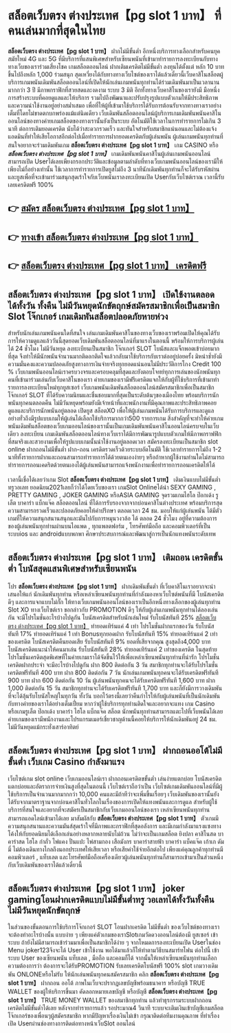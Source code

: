 # สล็อตเว็บตรง ต่างประเทศ【pg slot 1 บาท】  ที่คนเล่นมากที่สุดในไทย

**สล็อตเว็บตรง ต่างประเทศ【pg slot 1 บาท】** ฝากไม่มีขั้นต่ำ  อีกหนึ่งบริการทางเลือกสำหรับคนยุคสมัยใหม่ 4G และ 5G ที่มีบริการที่แสนพิเศษสำหรับเซียนพนันที่เข้ามาทำรายการลงทะเบียนกับทางทางเว็บของเราร่วมเสี่ยงโชค เกมสล็อตออนไลน์ ฝากเติมเครดิตไม่มีขั้นต่ำ ลงทุนได้ตั้งแต่ หลัก 10 บาทขึ้นไปถึงหลัก 1,000 ร่วมสนุก สุดเหวี่ยงได้กับทางทางเว็บไซต์ของเราได้แล้วเดี๋ยวนี้เว็บคาสิโนสล็อตผู้บริการเกมพนันเดิมพันสล็อตออนไลน์ที่เปิดให้นักเล่นเกมพนันทุกท่านได้ร่วมเดิมพันมาเป็นเวลานานมากกว่า 3 ปี มีภาพกราฟิกที่สวยสดและงดงาม ระบบ 3 มิติ
อีกทั้งทางเว็บคาสิโนของเรายังมี มือหนึ่งการสร้างระบบที่คอยดูแลและให้บริการ  รวมไปถึงพัฒนาและปรับปรุงรูปแบบตัวเกมให้มีประสิทธิภาพและความน่าใช้งานอยู่อย่างสม่ำเสมอ เพื่อที่ให้ผู้ที่เข้ามาใช้บริการได้รับการต้อนรับจากทางทางเราอย่างเต็มที่โดยไม่ขาดตกบกพร่องแม้แต่นิดเดียว เว็บเดิมพันสล็อตออนไลน์ผู้บริการเกมเดิมพันพนันคาสิโนออนไลน์ของทางค่ายเกมสล็อตของทางเรานั้นยังเป็นระบบ อัตโนมัติใช้เวลาในการทำรายการไม่เกิน 3 นาที ต่อการเติมยอดเครดิต นับได้ว่าสะดวกรวดเร็ว และทันใจสำหรับสมาชิกแน่นอนและไม่ต้องแจ้งแอดมินที่ทำให้เสียโอกาสอีกต่อไปเมื่อทำรายการฝากยอดเครดิตกับผู้เล่นพนัน
ผู้เล่นเกมพนันทุกท่านที่สนใจอยากจะร่วมเดิมพันเกม **สล็อตเว็บตรง ต่างประเทศ【pg slot 1 บาท】** เกม CASINO  หรือ ***สล็อตเว็บตรง ต่างประเทศ【pg slot 1 บาท】*** เกมเดิมพันพนันคาสิโนผู้เล่นเกมพนันออนไลน์สามารถเปิด Userได้เลยเพียงกรอกประวัติและข้อมูลตามลำดับที่ทางเว็บเกมพนันออนไลน์ของเรามีให้เพียงไม่กี่อย่างเท่านั้น ใช้เวลาการทำรายการเปิดยูสไม่ถึง 3 นาทีนักเดิมพันทุกท่านก็จะได้รับรหัสผ่านและยูสเพื่อที่จะเข้ามาร่วมสนุกสุดเร้าใจกับเว็บพนันเราลงทะเบียนเปิด Userกับเว็บไซต์เราณ เวลานี้รับเลยเครดิตฟรี 100%

## 👉 [สมัคร สล็อตเว็บตรง ต่างประเทศ【pg slot 1 บาท】](https://archa888.com/)
## 👉 [ทางเข้า สล็อตเว็บตรง ต่างประเทศ【pg slot 1 บาท】](https://archa888.com/)
## 👉 [สล็อตเว็บตรง ต่างประเทศ【pg slot 1 บาท】 เครดิตฟรี](https://archa888.com/)

## สล็อตเว็บตรง ต่างประเทศ【pg slot 1 บาท】 เปิดใช้งานตลอด ได้ทั้งวัน ทั้งคืน ไม่มีวันหยุดนักขัตฤกษ์สมัครสมาชิกเพื่อเป็นสมาชิก Slot โจ๊กเกอร์ เกมเดิมพันสล็อตปลอดภัยหายห่วง

สำหรับนักเล่นเกมพนันคนใดที่สนใจ เล่นเกมเดิมพันคาสิโนของทางเว็บของเราพร้อมเปิดให้คุณได้รับการให้ความดูแลแล้ววันนี้สุดยอดเว็บเดิมพันสล็อตออนไลน์ที่มาแรงในตอนนี้ พร้อมให้การบริการผู้เล่นได้ 24 ชั่วโมง ไม่มีวันหยุด ลงทะเบียนเป็นสมาชิก โจ๊กเกอร์ SLOT โบนัสและแจ็กพอตเข้าบ่อยมากที่สุด จึงทำให้มีนักพนันจำนวนมากติดอกติดใจแล้วกลับมาใช้บริการกับเราต่ออยู่บ่อยครั้ง มิหนำซ้ำยังมีความมั่นคงและความปลอดภัยสูงทางการเงินจ่ายจริงทุกยอดแน่นอนไม่มีประวัติการโกง Credit 100 % เว็บเกมพนันออนไลน์เราครบวงจรและครอบคลุมที่สุดและยังตอบโจทย์ทุกการเล่นของนักพนันทุกคนที่เข้ามาร่วมเล่นกับเว็บคาสิโนของเรา
ค่ายเกมของเรามีฟรีเครดิตแจกให้กับผู้ที่ใช้บริการที่เข้ามาทำรายการลงทะเบียนใหม่ทุกยูสเซอร์ เว็บเกมพนันเดิมพันสล็อตออนไลน์สมัครสมาชิกเพื่อเป็นสมาชิก โจ๊กเกอร์ SLOT ที่ได้รับความนิยมและชื่นชอบมากที่สุดเป็นระดับต้นๆของเมืองไทย พร้อมบริการนักพนันทุกคนตลอดคืน ไม่มีวันหยุดพร้อมยังมีเจ้าหน้าที่และพนักงานที่มีคุณภาพและประสิทธิภาพคอยดูแลและบริการนักพนันอยู่ตลอด เปิดยูส สล็อตXO เพื่อให้ผู้เล่นเกมพนันได้รับการบริการและดูแลอย่างทั่วถึงมีรูปแบบเกมให้ผู้เล่นได้เลือกใช้บริการมากกว่า500 รายการเกม
สิ่งสำคัญที่จะทำให้ค่ายเกมพนันเดิมพันสล็อตของเว็บเกมออนไลน์ของเรานั้นเป็นเกมเดิมพันพนันคาสิโนออนไลน์ครบจบในเว็บเดียว ลงทะเบียน  เกมเดิมพันสล็อตออนไลน์ทางเว็บเราได้มีการพัฒนารูปแบบตัวเกมให้มีภาพกราฟฟิกที่สมจริงและสวยงามเพื่อให้รูปแบบเกมนั้นน่าใช้งานอยู่ตลอดเวลา สมัครลงทะเบียนเป็นสมาชิก slot online ฝากถอนไม่มีขั้นต่ำ ฝาก-ถอน เครดิตรวดเร็วด้วยระบบอัตโนมัติ ใช้เวลาทำรายการไม่ถึง 1-2 นาทีทั้งรายการฝากและถอนสามารถทำรายการได้ด้วยตนเองง่ายๆ หรือถ้าหากผู้ใช้งานท่านใดไม่สามารถทำรายการถอนเคดริตด้วยตนเองได้ผู้เล่นพนันสามารถแจ้งพนักงานเพื่อทำรายการถอนเครดิตให้ได้

เวลานี้เชื่อได้เลยว่าเกม Slot **สล็อตเว็บตรง ต่างประเทศ【pg slot 1 บาท】** เติมเงินแบบไม่มีขั้นต่ำทรูวอเลท ยอดนิยม2021เลยก็ว่าได้โดยเว็บของเรา เกมSlot Onlineได้นำ SEXY GAMING , PRETTY GAMING , JOKER GAMING หรือASIA GAMING จุดรวมเกมไฮโล ป๊อกเด้ง รูเล็ต บาคาร่า แบ็กแจ๊ค สล็อตออนไลน์ ที่ได้การรับรองจากจากบ่อนคาสิโนต่างประเทศ พร้อมบริการสุดความสามารถรวดเร็วและปลอดภัยคอยให้คำปรึกษา ตลอดเวลา 24 ชม. มอบให้แก่ผู้เล่นพนัน ได้มีตัวเกมที่ให้ความสนุกสนานสนุกและมันไปกับการหมุนวงวล้อ ได้ ตลอด 24 ชั่วโมง อยู่ที่ความต้องการของผู้เล่นพนันทุกท่านผ่านบนไอแพด , ทุกแพลตฟอร์ม , โทรศัพท์มือถือ และคอมพิวเตอร์ที่เป็นระบบios และ androidแบบพกพา ศึกษาประสบการณ์และพัฒนาสู่การเป็นนักแทงพนันระดับเทพ

## สล็อตเว็บตรง ต่างประเทศ【pg slot 1 บาท】 เติมถอน เครดิตขั้นต่ำ โบนัสสุดแสนพิเศษสำหรับเซียนพนัน

โปร **สล็อตเว็บตรง ต่างประเทศ【pg slot 1 บาท】** ฝากเดิมพันขั้นต่ำ ที่เว็บคาสิโนเราอยากจะนำเสนอให้แก่  นักเดิมพันทุกท่าน หรือเหล่าเซียนพนันทุกท่านที่กำลังมองหาเว็บไซต์พนันที่มี โบนัสเครดิตดีๆ และการแจกแบบไม่กั๊ก ให้ทางเว็บเกมพนันออนไลน์ของเราเป็นอีกหนึ่งทางเลือกของผู้เล่นทุกท่าน Slot XO ทางเว็บไซต์เรา ขอกล่าวกับ PROMOTION ดีๆ ให้กับผู้เล่นเกมพนันทุกท่านได้ลองเล่นกัน จะมีโปรโมชั่นอะไรบ้างไปดูกัน
โบนัสเครดิตสำหรับนักเล่นใหม่ รับโบนัสทันที 25% [สล็อตเว็บตรง ต่างประเทศ【pg slot 1 บาท】](https://archa888.com/) ทำยอดเทิร์นแค่ 4 เท่า
โปรโมชั่นฝากแรกของวัน รับโบนัสทันที 17% ทำยอดเทิร์นแค่ 1 เท่า
Bonusทุกยอดฝาก รับโบนัสทันที 15% ทำยอดเทิร์นแค่ 2 เท่าของเครดิต
โบนัสเครดิตคืนยอดเสีย รับโบนัสทันที 9% ยอดที่เสียจากคุณ สูงสุดถึง4,000 บาท
โบนัสเครดิตแนะนำให้คนมาเล่น รับโบนัสทันที 28% ทำยอดเทิร์นแค่ 2 เท่าของเครดิต
ในสุดท้ายโปรโมชั่นเครดิตสุดพิเศษที่ในค่ายเกมเราได้จัดขึ้นไว้ให้เพื่อเหล่าเซียนพนันทุกท่านที่น่ารัก โปรโมชั่นเครดิตฝากประจำ จะมีอะไรบ้างไปดูกัน
ฝาก 800 ติดต่อกัน 3 วัน สมาชิกทุกท่านจะได้รับโปรโมชั่นเครดิตฟรีทันที 400 บาท
ฝาก 800 ติดต่อกัน 7 วัน นักเล่นเกมพนันทุกคนจะได้รับเครดิตฟรีทันที 900 บาท
ฝาก 600 ติดต่อกัน 10 วัน ผู้เล่นพนันทุกคนจะได้รับเครดิตฟรีทันที 1,600 บาท
ฝาก 1,000 ติดต่อกัน 15 วัน สมาชิกทุกท่านจะได้รับเครดิตฟรีทันที 1,700 บาท
และก็ยังมีการวางเดิมพันที่จะได้ลุ้นรับโบนัสใหญ่ในทุกวัน ทั้งวัน บอกไว้ตรงนี้เลยว่าคืนกำไรให้กับผู้เล่นพนันที่เป็นนักเดิมพันกับทางค่ายของเราได้อย่างเต็มเปี่ยม หากว่าผู้ใช้บริการทุกท่านติดใจและอยากจะแทง เกม Casino หรือเกมรูเล็ต  ป๊อกเด้ง บาคาร่า ไฮโล แบ็กแจ๊ค สล็อต นักพนันทุกท่านสามารถแตะไปที่เว็บพนันได้เลย ค่ายเกมของเรามีพนักงานและโปรแกรมเมอร์เชี่ยวชาญด้านนี้คอยให้บริการให้นักเดิมพันอยู่ 24 ชม. ไม่มีวันหยุดแม้กระทั่งเสาร์อาทิตย์

## สล็อตเว็บตรง ต่างประเทศ【pg slot 1 บาท】 ฝากถอนออโต้ไม่มีขั้นต่ำ  เว็บเกม Casino กำลังมาแรง

เว็บไซต์เกม slot online เว็บเกมออนไลน์เรา ฝากถอนเครดิตขขั้นต่ำ เล่นง่ายแตกบ่อย โบนัสเครดิตแตกบ่อยและอัตราการจ่ายเงินสูงที่สุดในตอนนี้ เว็บไซต์เราถือว่าเป็น เว็บไซต์เกมเดิมพันออนไลน์ที่มีผู้ใช้บริการเป็นจำนวนมากมากกว่า 10,000 คนและมีถ้าทีว่าจะเพิ่มขึ้นเรื่อยๆ เว็บเดิมพันของเรานั้นยังได้รับจากมาตราฐานจากบ่อนคาสิโนทั่วโลกในเรื่องของการเปิดให้แทงพนันและการดูแล สำหรับผู้ใช้บริการที่สนใจและอยากที่จะสมัครเป็นสมาชิกกับเว็บเกมออนไลน์ของเรา เหล่าเซียนพนันทุกท่านสามารถแอดไลน์เข้ามาได้เลย
	มาสัมผัสกับ **สล็อตเว็บตรง ต่างประเทศ【pg slot 1 บาท】** ตัวเกมมีความสนุกสนานและความมันส์สุดเร้าใจที่มีภาพและกราฟิกที่สุดอลังการ และมีเกมกำลังมาแรงแซงทางโค้งให้กับยอดนิยมได้เลือกเล่นอย่างหลากหลายนับไม่ถ้วน  ไม่ว่าจะเป็นเกมสล็อต ยิงปลา คาสิโนสด บาคาร่าสด ไฮโล กำถั่ว ไพ่แคง ปั่นแปะ ไพ่สามกอง เสือมังกร บาคาร่าสายฟ้า บาคาร่า แบ็คแจ๊ค เก้าเก ดัมมี่ ไม่ต้องเดินทางไกลถึงนอกประเทศให้เสียเวลา หรือเสียค่าใช้จ่ายอีกต่อไป เพียงแค่คุณลูกค้าทุกท่านมีคอมพิวเตอร์ , แท็บเลต และโทรศัพท์มือถือเครื่องเดียวผู้เล่นพนันทุกท่านก็สามารถเข้ามาเป็นส่วนหนึ่งกับเว็บเดิมพันของเราได้แล้วเดี๋ยวนี้

## สล็อตเว็บตรง ต่างประเทศ【pg slot 1 บาท】 joker gamingโอนฝากเครดิตแบบไม่มีขั้นต่ำทรู วอเลทได้ทั้งวันทั้งคืน ไม่มีวันหยุดนักขัตฤกษ์

ในส่วนของขั้นตอนการใช้บริการโจ๊กเกอร์ SLOT โอนฝากเครดิต ไม่มีขั้นต่ำ ของเว็บไซต์ของทางเรา จะต้องทำอะไรบ้างนั้น แบบง่าย ๆ เพียงแค่ตัวเกมของเราSlotเกมวัดดวงออนไลน์ต้องมี ยูสเซอร์ เข้าระบบ ถ้ายังไม่มีสามารถเข้าร่วมมาเพื่อเป็นสมาชิกได้ง่าย ๆ จากโหมดการลงทะเบียนเปิด Userในช่อง Menu joker123จึงจะได้ User เข้าใช้งาน พอได้มาแล้วก็ให้ทำตามวิธีบนสมาร์ทโฟน ต่อไปนี้
เข้าระบบ User  ของเซียนพนัน แท็บเลต , มือถือ และคอมก็ได้
จากนั้นให้เหล่าเซียนพนันทุกท่านเลือกความต้องการว่า ต้องการจะได้รับPROMOTION รับเลยเครดิตโบนัสฟรี 100% slot เกมวางเดิมพัน ONLONEหรือไม่รับ
ให้นักเล่นพนันทุกคนสมัครสมาชิก คลิก **สล็อตเว็บตรง ต่างประเทศ【pg slot 1 บาท】** ฝากถอน ออโต้ ภาพในเว็บจะปรากฏเลขบัญชีพร้อมธนาคาร หรือบัญชี TRUE WALLET ของผู้ให้บริการขึ้นมา
คัดลอกหมายเลขบัญชี หรือบัญชี **สล็อตเว็บตรง ต่างประเทศ【pg slot 1 บาท】** TRUE MONEY WALLET ของสมาชิกทุกท่าน แล้วทำธุรกรรมระบบฝากถอนเครดิตไม่มีขั้นต่ำได้เลย
หลังจากทำรายการแล้ว รอประมาณ4 วินาที ระบบจะเติมเงินเข้าบัญชีเกมสล็อตโจ๊กเกอร์ของเพื่อนๆผู้สมัครสมาชิก
หากมีปัญหาเรื่องเงินไม่เข้า กรุณาติดต่อทีมงานคุณภาพ ที่ทำเรื่องเปิด Userผ่านช่องทางการติดต่อทางหน้าเว็บSlot ออนไลน์


